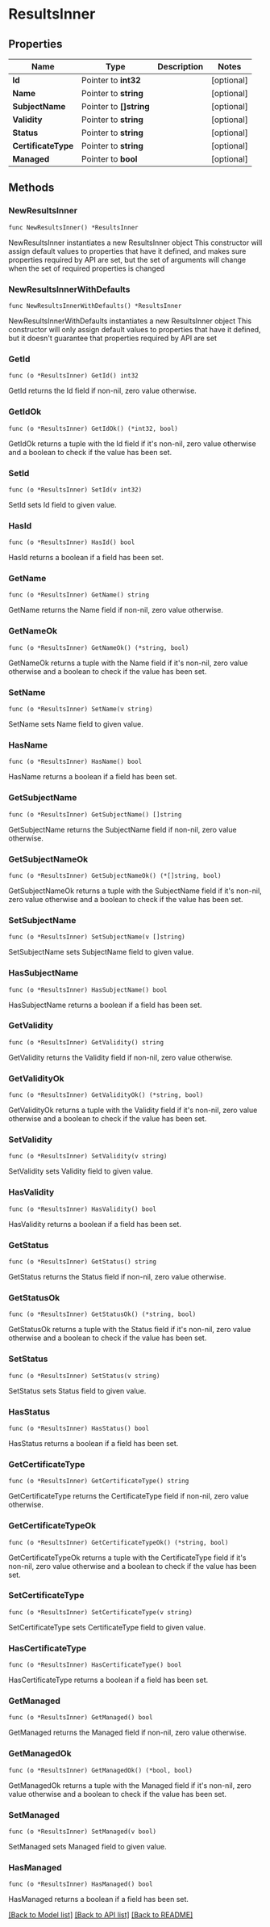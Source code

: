 # ResultsInner

## Properties

Name | Type | Description | Notes
------------ | ------------- | ------------- | -------------
**Id** | Pointer to **int32** |  | [optional] 
**Name** | Pointer to **string** |  | [optional] 
**SubjectName** | Pointer to **[]string** |  | [optional] 
**Validity** | Pointer to **string** |  | [optional] 
**Status** | Pointer to **string** |  | [optional] 
**CertificateType** | Pointer to **string** |  | [optional] 
**Managed** | Pointer to **bool** |  | [optional] 

## Methods

### NewResultsInner

`func NewResultsInner() *ResultsInner`

NewResultsInner instantiates a new ResultsInner object
This constructor will assign default values to properties that have it defined,
and makes sure properties required by API are set, but the set of arguments
will change when the set of required properties is changed

### NewResultsInnerWithDefaults

`func NewResultsInnerWithDefaults() *ResultsInner`

NewResultsInnerWithDefaults instantiates a new ResultsInner object
This constructor will only assign default values to properties that have it defined,
but it doesn't guarantee that properties required by API are set

### GetId

`func (o *ResultsInner) GetId() int32`

GetId returns the Id field if non-nil, zero value otherwise.

### GetIdOk

`func (o *ResultsInner) GetIdOk() (*int32, bool)`

GetIdOk returns a tuple with the Id field if it's non-nil, zero value otherwise
and a boolean to check if the value has been set.

### SetId

`func (o *ResultsInner) SetId(v int32)`

SetId sets Id field to given value.

### HasId

`func (o *ResultsInner) HasId() bool`

HasId returns a boolean if a field has been set.

### GetName

`func (o *ResultsInner) GetName() string`

GetName returns the Name field if non-nil, zero value otherwise.

### GetNameOk

`func (o *ResultsInner) GetNameOk() (*string, bool)`

GetNameOk returns a tuple with the Name field if it's non-nil, zero value otherwise
and a boolean to check if the value has been set.

### SetName

`func (o *ResultsInner) SetName(v string)`

SetName sets Name field to given value.

### HasName

`func (o *ResultsInner) HasName() bool`

HasName returns a boolean if a field has been set.

### GetSubjectName

`func (o *ResultsInner) GetSubjectName() []string`

GetSubjectName returns the SubjectName field if non-nil, zero value otherwise.

### GetSubjectNameOk

`func (o *ResultsInner) GetSubjectNameOk() (*[]string, bool)`

GetSubjectNameOk returns a tuple with the SubjectName field if it's non-nil, zero value otherwise
and a boolean to check if the value has been set.

### SetSubjectName

`func (o *ResultsInner) SetSubjectName(v []string)`

SetSubjectName sets SubjectName field to given value.

### HasSubjectName

`func (o *ResultsInner) HasSubjectName() bool`

HasSubjectName returns a boolean if a field has been set.

### GetValidity

`func (o *ResultsInner) GetValidity() string`

GetValidity returns the Validity field if non-nil, zero value otherwise.

### GetValidityOk

`func (o *ResultsInner) GetValidityOk() (*string, bool)`

GetValidityOk returns a tuple with the Validity field if it's non-nil, zero value otherwise
and a boolean to check if the value has been set.

### SetValidity

`func (o *ResultsInner) SetValidity(v string)`

SetValidity sets Validity field to given value.

### HasValidity

`func (o *ResultsInner) HasValidity() bool`

HasValidity returns a boolean if a field has been set.

### GetStatus

`func (o *ResultsInner) GetStatus() string`

GetStatus returns the Status field if non-nil, zero value otherwise.

### GetStatusOk

`func (o *ResultsInner) GetStatusOk() (*string, bool)`

GetStatusOk returns a tuple with the Status field if it's non-nil, zero value otherwise
and a boolean to check if the value has been set.

### SetStatus

`func (o *ResultsInner) SetStatus(v string)`

SetStatus sets Status field to given value.

### HasStatus

`func (o *ResultsInner) HasStatus() bool`

HasStatus returns a boolean if a field has been set.

### GetCertificateType

`func (o *ResultsInner) GetCertificateType() string`

GetCertificateType returns the CertificateType field if non-nil, zero value otherwise.

### GetCertificateTypeOk

`func (o *ResultsInner) GetCertificateTypeOk() (*string, bool)`

GetCertificateTypeOk returns a tuple with the CertificateType field if it's non-nil, zero value otherwise
and a boolean to check if the value has been set.

### SetCertificateType

`func (o *ResultsInner) SetCertificateType(v string)`

SetCertificateType sets CertificateType field to given value.

### HasCertificateType

`func (o *ResultsInner) HasCertificateType() bool`

HasCertificateType returns a boolean if a field has been set.

### GetManaged

`func (o *ResultsInner) GetManaged() bool`

GetManaged returns the Managed field if non-nil, zero value otherwise.

### GetManagedOk

`func (o *ResultsInner) GetManagedOk() (*bool, bool)`

GetManagedOk returns a tuple with the Managed field if it's non-nil, zero value otherwise
and a boolean to check if the value has been set.

### SetManaged

`func (o *ResultsInner) SetManaged(v bool)`

SetManaged sets Managed field to given value.

### HasManaged

`func (o *ResultsInner) HasManaged() bool`

HasManaged returns a boolean if a field has been set.


[[Back to Model list]](../README.md#documentation-for-models) [[Back to API list]](../README.md#documentation-for-api-endpoints) [[Back to README]](../README.md)


